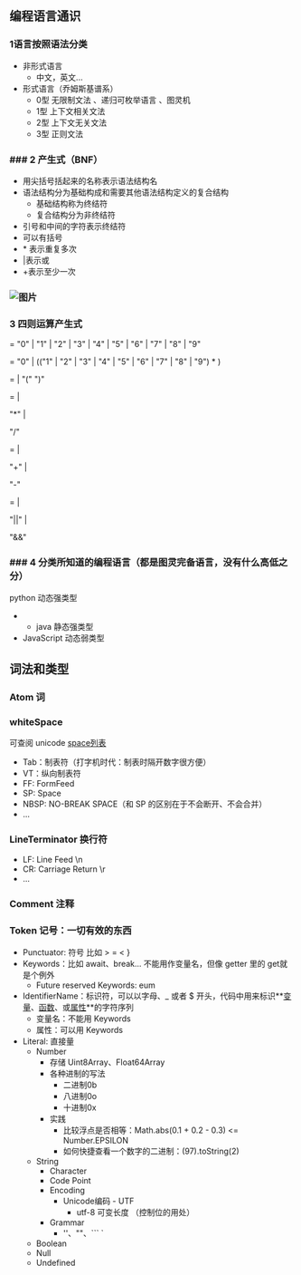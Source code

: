 ## 编程语言通识
### 1语言按照语法分类
* 非形式语言
  * 中文，英文...
* 形式语言（乔姆斯基谱系）
  * 0型 无限制文法 、递归可枚举语言 、图灵机
  * 1型 上下文相关文法
  * 2型 上下文无关文法
  * 3型 正则文法
### ### 2 产生式（BNF）
* 用尖括号括起来的名称表示语法结构名
* 语法结构分为基础构成和需要其他语法结构定义的复合结构
  * 基础结构称为终结符
  * 复合结构分为非终结符
* 引号和中间的字符表示终结符
* 可以有括号
* * 表示重复多次
* |表示或
* +表示至少一次
### ![图片](https://uploader.shimo.im/f/6UGkEA304tIvrlDF.png!thumbnail)
### 3 四则运算产生式
<Number> = "0" | "1" | "2" | "3" | "4" | "5" | "6" | "7" | "8" | "9"

<DecimalNumber> = "0" | (("1" | "2" | "3" | "4" | "5" | "6" | "7" | "8" | "9") <Number>\* )

<PrimaryExpression> = <DecimalNumber> | "(" <LogicalExpression> ")"

<MultiplicativeExpression> = <PrimaryExpression> |

<MultiplicativeExpression> "\*" <PrimaryExpression>|

<MultiplicativeExpression> "/" <PrimaryExpression>

<AdditiveExpression> = <MultiplicativeExpression> |

<AdditiveExpression> "+" <MultiplicativeExpression>|

<AdditiveExpression> "-" <MultiplicativeExpression>

<LogicalExpression> = <AdditiveExpression> |

<LogicalExpression> "||" <AdditiveExpression> |

<LogicalExpression> "&&" <AdditiveExpression>

### ### 4 分类所知道的编程语言（都是图灵完备语言，没有什么高低之分）
python 动态强类型

* * java 静态强类型
* JavaScript 动态弱类型
## 词法和类型
### Atom 词
### whiteSpace
可查阅 unicode [space列表](https://www.fileformat.info/info/unicode/category/Zs/list.htm)

* Tab：制表符（打字机时代：制表时隔开数字很方便）
* VT：纵向制表符
* FF: FormFeed
* SP: Space
* NBSP: NO-BREAK SPACE（和 SP 的区别在于不会断开、不会合并）
* ...
### LineTerminator 换行符
* LF: Line Feed \n
* CR: Carriage Return \r
* ...
### Comment 注释
### Token 记号：一切有效的东西
* Punctuator: 符号 比如 > = < }
* Keywords：比如 await、break... 不能用作变量名，但像 getter 里的 get就是个例外
  * Future reserved Keywords: eum
* IdentifierName：标识符，可以以字母、_ 或者 $ 开头，代码中用来标识**[变量](https://developer.mozilla.org/en-US/docs/Glossary/variable)、[函数](https://developer.mozilla.org/en-US/docs/Glossary/function)、或[属性](https://developer.mozilla.org/en-US/docs/Glossary/property)**的字符序列
  * 变量名：不能用 Keywords
  * 属性：可以用 Keywords
* Literal: 直接量
  * Number
    * 存储 Uint8Array、Float64Array
    * 各种进制的写法
      * 二进制0b
      * 八进制0o
      * 十进制0x
    * 实践
      * 比较浮点是否相等：Math.abs(0.1 + 0.2 - 0.3) <= Number.EPSILON
      * 如何快捷查看一个数字的二进制：(97).toString(2)
  * String
    * Character
    * Code Point
    * Encoding
      * Unicode编码 - UTF
        * utf-8 可变长度 （控制位的用处）
    * Grammar
      * ''、""、``` `
  * Boolean
  * Null
  * Undefined
